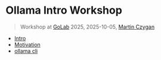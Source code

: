 # Ollama Intro Workshop

> Workshop at [GoLab](https://golab.io) 2025, 2025-10-05, [Martin
> Czygan](https://de.linkedin.com/in/martin-czygan-58348842)



* [Intro](10-Intro.md)
* [Motivation](15-Motivation.md)
* [ollama cli]()


